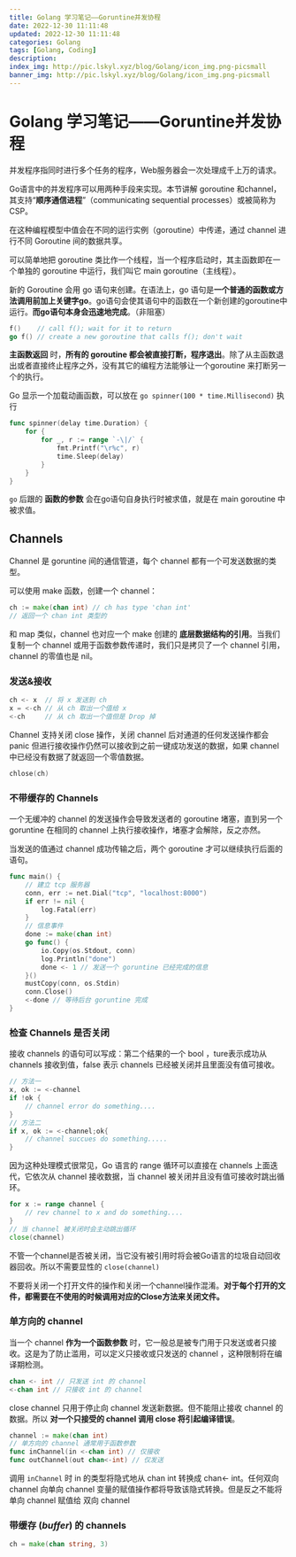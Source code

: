 ```yaml
---
title: Golang 学习笔记——Goruntine并发协程
date: 2022-12-30 11:11:48
updated: 2022-12-30 11:11:48
categories: Golang
tags: [Golang, Coding]
description: 
index_img: http://pic.lskyl.xyz/blog/Golang/icon_img.png-picsmall
banner_img: http://pic.lskyl.xyz/blog/Golang/icon_img.png-picsmall
---
```

# Golang 学习笔记——Goruntine并发协程

并发程序指同时进行多个任务的程序，Web服务器会一次处理成千上万的请求。

Go语言中的并发程序可以用两种手段来实现。本节讲解 goroutine 和channel，其支持“**顺序通信进程**”（communicating sequential processes）或被简称为CSP。

在这种编程模型中值会在不同的运行实例（goroutine）中传递，通过 channel 进行不同 Goroutine 间的数据共享。

可以简单地把 goroutine 类比作一个线程，当一个程序启动时，其主函数即在一个单独的 goroutine 中运行，我们叫它 main goroutine（主线程）。

新的 Goroutine 会用 go 语句来创建。在语法上，go 语句是**一个普通的函数或方法调用前加上关键字go**。go语句会使其语句中的函数在一个新创建的goroutine中运行。**而go语句本身会迅速地完成**。（非阻塞）

```go
f()    // call f(); wait for it to return
go f() // create a new goroutine that calls f(); don't wait
```

**主函数返回** 时，**所有的 goroutine 都会被直接打断，程序退出**。除了从主函数退出或者直接终止程序之外，没有其它的编程方法能够让一个goroutine 来打断另一个的执行。

Go 显示一个加载动画函数，可以放在 `go spinner(100 * time.Millisecond)` 执行

```go
func spinner(delay time.Duration) {
    for {
        for _, r := range `-\|/` {
            fmt.Printf("\r%c", r)
            time.Sleep(delay)
        }
    }
}
```

`go` 后跟的 **函数的参数** 会在go语句自身执行时被求值，就是在 main goroutine 中被求值。

## Channels

Channel 是 goruntine 间的通信管道，每个 channel 都有一个可发送数据的类型。

可以使用 make 函数，创建一个 channel：

```go
ch := make(chan int) // ch has type 'chan int'
// 返回一个 chan int 类型的
```

和 map 类似，channel 也对应一个 make 创建的 **底层数据结构的引用**。当我们复制一个 channel 或用于函数参数传递时，我们只是拷贝了一个 channel 引用，channel 的零值也是 nil。

### 发送&接收

```go
ch <- x  // 将 x 发送到 ch
x = <-ch // 从 ch 取出一个值给 x
<-ch     // 从 ch 取出一个值但是 Drop 掉
```

Channel 支持关闭 close 操作，关闭 channel 后对通道的任何发送操作都会 panic 但进行接收操作仍然可以接收到之前一键成功发送的数据，如果 channel 中已经没有数据了就返回一个零值数据。

```go
chlose(ch)
```

### 不带缓存的 Channels

一个无缓冲的 channel 的发送操作会导致发送者的 goroutine 堵塞，直到另一个 goruntine 在相同的 channel 上执行接收操作，堵塞才会解除，反之亦然。

当发送的值通过 channel 成功传输之后，两个 goroutine 才可以继续执行后面的语句。

```go
func main() {
    // 建立 tcp 服务器
    conn, err := net.Dial("tcp", "localhost:8000")
    if err != nil {
        log.Fatal(err)
    }
    // 信息事件
    done := make(chan int)
    go func() {
        io.Copy(os.Stdout, conn)
        log.Println("done")
        done <- 1 // 发送一个 goruntine 已经完成的信息
    }()
    mustCopy(conn, os.Stdin)
    conn.Close()
    <-done // 等待后台 goruntine 完成
}
```

### 检查 Channels 是否关闭

接收 channels 的语句可以写成：第二个结果的一个 bool ，ture表示成功从 channels 接收到值，false 表示 channels 已经被关闭并且里面没有值可接收。

```go
// 方法一
x, ok := <-channel
if !ok {
    // channel error do something....
}
// 方法二
if x, ok := <-channel;ok{
    // channel succues do something.....
}
```

因为这种处理模式很常见，Go 语言的 range 循环可以直接在 channels 上面迭代，它依次从 channel 接收数据，当 channel 被关闭并且没有值可接收时跳出循环。

```go
for x := range channel {
    // rev channel to x and do something....
}
// 当 channel 被关闭时会主动跳出循环
close(channel)
```

不管一个channel是否被关闭，当它没有被引用时将会被Go语言的垃圾自动回收器回收。所以不需要显性的 `close(channel)`

不要将关闭一个打开文件的操作和关闭一个channel操作混淆。**对于每个打开的文件，都需要在不使用的时候调用对应的Close方法来关闭文件。**

### 单方向的 channel

当一个 channel **作为一个函数参数** 时，它一般总是被专门用于只发送或者只接收。这是为了防止滥用，可以定义只接收或只发送的 channel ，这种限制将在编译期检测。

```go
chan <- int // 只发送 int 的 channel
<-chan int // 只接收 int 的 channel
```

close channel 只用于停止向 channel 发送新数据。但不能阻止接收 channel 的数据。所以 **对一个只接受的 channel 调用 close 将引起编译错误**。

```go
channel := make(chan int)
// 单方向的 channel 通常用于函数参数
func inChannel(in <-chan int) // 仅接收
func outChannel(out chan<-int) // 仅发送
```

调用 `inChannel` 时 in 的类型将隐式地从 chan int 转换成 chan<- int。任何双向 channel 向单向 channel 变量的赋值操作都将导致该隐式转换。但是反之不能将单向 channel 赋值给 双向 channel

### 带缓存 (*buffer*) 的 channels

```go
ch = make(chan string, 3)
```



